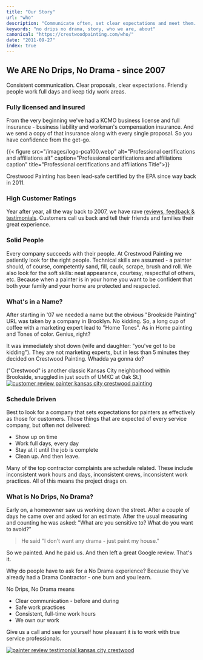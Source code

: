 ```yaml
---
title: "Our Story"
url: "who"
description: "Communicate often, set clear expectations and meet them. Be courteous, responsive, tidy, prompt. Always professional."
keywords: "no drips no drama, story, who we are, about"
canonical: "https://crestwoodpainting.com/who/"
date: "2011-09-27"
index: true
---
```


## We ARE No Drips, No Drama - since 2007

Consistent communication. Clear proposals, clear expectations. Friendly people work full days and keep tidy work areas.

### Fully licensed and insured

From the very beginning we've had a KCMO business license and full insurance - business liability and workman's compensation insurance. And we send a copy of that insurance along with every single proposal. So you have confidence from the get-go.

{{< figure src="/images/logo-pca100.webp" alt="Professional certifications and affiliations alt" caption="Professional certifications and affiliations caption" title="Professional certifications and affiliations Title">}}

Crestwood Painting has been lead-safe certified by the EPA since way back in 2011.

### High Customer Ratings

Year after year, all the way back to 2007, we have rave [reviews, feedback & testimonials](/reviews/). Customers call us back and tell their friends and families their great experience.

### Solid People

Every company succeeds with their people. At Crestwood Painting we patiently look for the right people. Technical skills are assumed - a painter should, of course, competently sand, fill, caulk, scrape, brush and roll. We also look for the soft skills: neat appearance, courtesy, respectful of others, etc. Because when a painter is in your home you want to be confident that both your family and your home are protected and respected.

### What's in a Name?

After starting in '07 we needed a name but the obvious "Brookside Painting" URL was taken by a company in Brooklyn. No kidding. So, a long cup of coffee with a marketing expert lead to "Home Tones". As in Home painting and Tones of color. Genius, right?

It was immediately shot down (wife and daughter: "you've got to be kidding"). They are not marketing experts, but in less than 5 minutes they decided on Crestwood Painting. Whadda ya gonna do?

("Crestwood" is another classic Kansas City neighborhood within Brookside, snuggled in just south of UMKC at Oak St.)
[![customer review painter kansas city crestwood painting](/images/Kristy-Glorfeld.jpg)](/reviews/)

### Schedule Driven

Best to look for a company that sets expectations for painters as effectively as those for customers. Those things that are expected of every service company, but often not delivered:

- Show up on time
- Work full days, every day
- Stay at it until the job is complete
- Clean up. And then leave.

Many of the top contractor complaints are schedule related. These include inconsistent work hours and days, inconsistent crews, inconsistent work practices. All of this means the project drags on.

### What is No Drips, No Drama?

Early on, a homeowner saw us working down the street. After a couple of days he came over and asked for an estimate. After the usual measuring and counting he was asked: "What are you sensitive to? What do you want to avoid?"

> He said "I don't want any drama - just paint my house."

So we painted. And he paid us. And then left a great Google review. That's it.

Why do people have to ask for a No Drama experience? Because they've already had a Drama Contractor - one burn and you learn.

No Drips, No Drama means

- Clear communication - before and during
- Safe work practices
- Consistent, full-time work hours
- We own our work

Give us a call and see for yourself how pleasant it is to work with true service professionals.

[![painter review testimonial kansas city crestwood](/images/Ted-Goff.jpg)](/reviews/)
